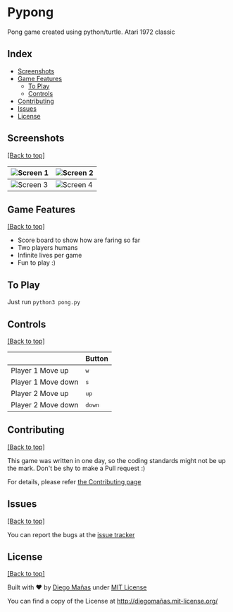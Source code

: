 # Pypong
Pong game created using python/turtle. Atari 1972 classic

## Index

- [Screenshots](https://github.com/diego-asterisk/pypong#screenshots)
- [Game Features](https://github.com/diego-asterisk/pypong#game-features)
  - [To Play](https://github.com/diego-asterisk/pypong#to-play)
  - [Controls](https://github.com/diego-asterisk/pypong#controls)
- [Contributing](https://github.com/diego-asterisk/pypong#contributing)
- [Issues](https://github.com/diego-asterisk/pypong#issues)
- [License](https://github.com/diego-asterisk/pypong#license)

## Screenshots

[[Back to top]](https://github.com/diego-asterisk/pypong#index)

| ![Screen 1](http://misosguar.com.ar/games/pong01.png) | ![Screen 2](http://misosguar.com.ar/games/pong02.png) |
|---------------------------------------------|---------------------------------------------|
| ![Screen 3](http://misosguar.com.ar/games/pong03.png) | ![Screen 4](http://misosguar.com.ar/games/pong04.png) |

## Game Features

[[Back to top]](https://github.com/diego-asterisk/pypong#index)

- Score board to show how are faring so far
- Two players humans
- Infinite lives per game
- Fun to play :)

## To Play

Just run `python3 pong.py`

## Controls

[[Back to top]](https://github.com/diego-asterisk/pypong#index)

|              | Button              |
|--------------|---------------------|
| Player 1 Move up    | <kbd>w</kbd>     |
| Player 1 Move down   | <kbd>s</kbd>    |
| Player 2 Move up    | <kbd>up</kbd>     |
| Player 2 Move down   | <kbd>down</kbd>    |

## Contributing

[[Back to top]](https://github.com/diego-asterisk/pypong#index)

This game was written in one day, so the coding standards might not be up the mark. Don't be shy to make a Pull request :)

For details, please refer [the Contributing page](https://github.com/diego-asterisk/pypong/blob/master/CONTRIBUTING.rst)

## Issues

[[Back to top]](https://github.com/diego-asterisk/pypong#index)

You can report the bugs at the [issue tracker](https://github.com/diego-asterisk/pypong/issues)

## License

[[Back to top]](https://github.com/diego-asterisk/pypong#index)

Built with ♥ by [Diego Mañas](https://github.com/diego-asterisk) under [MIT License](https://xn--diegomaas-r6a.mit-license.org/)

You can find a copy of the License at http://diegomañas.mit-license.org/
